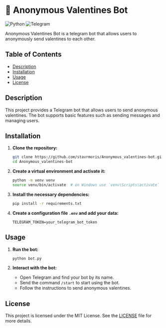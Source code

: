 # 💌 Anonymous Valentines Bot

![Python](https://img.shields.io/badge/Python-3.x-blue.svg)
![Telegram](https://img.shields.io/badge/Telegram-Bot-blue.svg)

Anonymous Valentines Bot is a telegram bot that allows users to anonymously send valentines to each other.

## Table of Contents

- [Description](#description)
- [Installation](#installation)
- [Usage](#usage)
- [License](#license)

## Description

This project provides a Telegram bot that allows users to send anonymous valentines. The bot supports basic features such as sending messages and managing users.

## Installation

1. **Clone the repository:**
    ```bash
    git clone https://github.com/stavrmoris/Anonymous_valentines-bot.git
    cd Anonymous_valentines-bot
    ```

2. **Create a virtual environment and activate it:**
    ```bash
    python -m venv venv
    source venv/bin/activate  # on Windows use `venv\Scripts\activate`
    ```

3. **Install the necessary dependencies:**
    ```bash
    pip install -r requirements.txt
    ```

4. **Create a configuration file `.env` and add your data:**
    ```
    TELEGRAM_TOKEN=your_telegram_bot_token
    ```

## Usage

1. **Run the bot:**
    ```bash
    python bot.py
    ```

2. **Interact with the bot:**
   - Open Telegram and find your bot by its name.
   - Send the command `/start` to start using the bot.
   - Follow the instructions to send anonymous valentines.
  

## License

This project is licensed under the MIT License. See the [LICENSE](LICENSE) file for more details.
